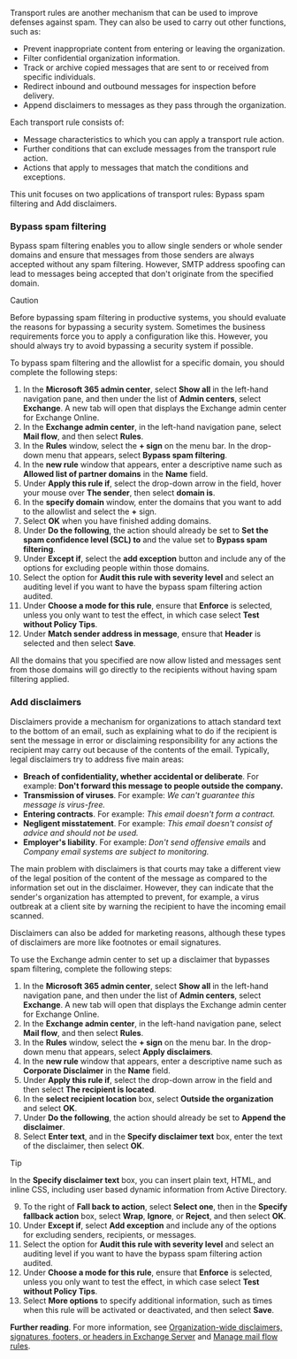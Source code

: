 Transport rules are another mechanism that can be used to improve defenses against spam. They can also be used to carry out other functions, such as:

 -  Prevent inappropriate content from entering or leaving the organization.
 -  Filter confidential organization information.
 -  Track or archive copied messages that are sent to or received from specific individuals.
 -  Redirect inbound and outbound messages for inspection before delivery.
 -  Append disclaimers to messages as they pass through the organization.

Each transport rule consists of:

 -  Message characteristics to which you can apply a transport rule action.
 -  Further conditions that can exclude messages from the transport rule action.
 -  Actions that apply to messages that match the conditions and exceptions.

This unit focuses on two applications of transport rules: Bypass spam filtering and Add disclaimers.

### Bypass spam filtering

Bypass spam filtering enables you to allow single senders or whole sender domains and ensure that messages from those senders are always accepted without any spam filtering. However, SMTP address spoofing can lead to messages being accepted that don't originate from the specified domain.

> [!CAUTION]
> Before bypassing spam filtering in productive systems, you should evaluate the reasons for bypassing a security system. Sometimes the business requirements force you to apply a configuration like this. However, you should always try to avoid bypassing a security system if possible.

To bypass spam filtering and the allowlist for a specific domain, you should complete the following steps:

1.  In the **Microsoft 365 admin center**, select **Show all** in the left-hand navigation pane, and then under the list of **Admin centers**, select **Exchange**. A new tab will open that displays the Exchange admin center for Exchange Online.
2.  In the **Exchange admin center**, in the left-hand navigation pane, select **Mail flow**, and then select **Rules**.
3.  In the **Rules** window, select the **+ sign** on the menu bar. In the drop-down menu that appears, select **Bypass spam filtering**.
4.  In the **new rule** window that appears, enter a descriptive name such as **Allowed list of partner domains** in the **Name** field.
5.  Under **Apply this rule if**, select the drop-down arrow in the field, hover your mouse over **The sender**, then select **domain is**.
6.  In the **specify domain** window, enter the domains that you want to add to the allowlist and select the **+** sign.
7.  Select **OK** when you have finished adding domains.
8.  Under **Do the following**, the action should already be set to **Set the spam confidence level (SCL) to** and the value set to **Bypass spam filtering**.
9.  Under **Except if**, select the **add exception** button and include any of the options for excluding people within those domains.
10. Select the option for **Audit this rule with severity level** and select an auditing level if you want to have the bypass spam filtering action audited.
11. Under **Choose a mode for this rule**, ensure that **Enforce** is selected, unless you only want to test the effect, in which case select **Test without Policy Tips**.
12. Under **Match sender address in message**, ensure that **Header** is selected and then select **Save**.

All the domains that you specified are now allow listed and messages sent from those domains will go directly to the recipients without having spam filtering applied.

### Add disclaimers

Disclaimers provide a mechanism for organizations to attach standard text to the bottom of an email, such as explaining what to do if the recipient is sent the message in error or disclaiming responsibility for any actions the recipient may carry out because of the contents of the email. Typically, legal disclaimers try to address five main areas:

 -  **Breach of confidentiality, whether accidental or deliberate**. For example: **Don't forward this message to people outside the company.**
 -  **Transmission of viruses**. For example: *We can't guarantee this message is virus-free.*
 -  **Entering contracts**. For example: *This email doesn't form a contract.*
 -  **Negligent misstatement**. For example: *This email doesn't consist of advice and should not be used.*
 -  **Employer's liability**. For example: *Don't send offensive emails* and *Company email systems are subject to monitoring.*

The main problem with disclaimers is that courts may take a different view of the legal position of the content of the message as compared to the information set out in the disclaimer. However, they can indicate that the sender's organization has attempted to prevent, for example, a virus outbreak at a client site by warning the recipient to have the incoming email scanned.

Disclaimers can also be added for marketing reasons, although these types of disclaimers are more like footnotes or email signatures.

To use the Exchange admin center to set up a disclaimer that bypasses spam filtering, complete the following steps:

1.  In the **Microsoft 365 admin center**, select **Show all** in the left-hand navigation pane, and then under the list of **Admin centers**, select **Exchange**. A new tab will open that displays the Exchange admin center for Exchange Online.
2.  In the **Exchange admin center**, in the left-hand navigation pane, select **Mail flow**, and then select **Rules**.
3.  In the **Rules** window, select the **+ sign** on the menu bar. In the drop-down menu that appears, select **Apply disclaimers**.
4.  In the **new rule** window that appears, enter a descriptive name such as **Corporate Disclaimer** in the **Name** field.
5.  Under **Apply this rule if**, select the drop-down arrow in the field and then select **The recipient is located**.
6.  In the **select recipient location** box, select **Outside the organization** and select **OK**.
7.  Under **Do the following**, the action should already be set to **Append the disclaimer**.
8.  Select **Enter text**, and in the **Specify disclaimer text** box, enter the text of the disclaimer, then select **OK**.

> [!TIP]
> In the **Specify disclaimer text** box, you can insert plain text, HTML, and inline CSS, including user based dynamic information from Active Directory.

9.  To the right of **Fall back to action**, select **Select one**, then in the **Specify fallback action** box, select **Wrap**, **Ignore**, or **Reject**, and then select **OK**.
10. Under **Except if**, select **Add exception** and include any of the options for excluding senders, recipients, or messages.
11. Select the option for **Audit this rule with severity level** and select an auditing level if you want to have the bypass spam filtering action audited.
12. Under **Choose a mode for this rule**, ensure that **Enforce** is selected, unless you only want to test the effect, in which case select **Test without Policy Tips**.
13. Select **More options** to specify additional information, such as times when this rule will be activated or deactivated, and then select **Save**.

**Further reading**. For more information, see [Organization-wide disclaimers, signatures, footers, or headers in Exchange Server](/exchange/policy-and-compliance/mail-flow-rules/signatures?azure-portal=true) and [Manage mail flow rules](/exchange/security-and-compliance/mail-flow-rules/manage-mail-flow-rules?azure-portal=true).
